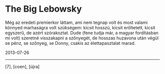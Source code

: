 # The Big Lebowsky

Még az eredeti premierkor láttam, ami nem tegnap volt és most valami könnyed marhaságra volt szükségem: kicsit hosszú, kicsit erőltetett, kicsit egyszerű, de azért szórakoztat. Dude (fene tudja már, a magyar fordításban mi volt) szeretné visszakapni a szőnyegét, de hosszas huzavona után végül se pénz, se szőnyeg, se Donny, csakis az élettapasztalat marad.

2013-07-26 

----

[7], [coen], [újra]